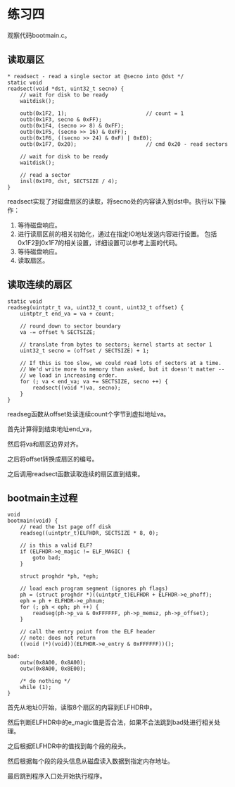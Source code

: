 # 练习四
观察代码bootmain.c。
## 读取扇区
```
* readsect - read a single sector at @secno into @dst */
static void
readsect(void *dst, uint32_t secno) {
    // wait for disk to be ready
    waitdisk();

    outb(0x1F2, 1);                         // count = 1
    outb(0x1F3, secno & 0xFF);
    outb(0x1F4, (secno >> 8) & 0xFF);
    outb(0x1F5, (secno >> 16) & 0xFF);
    outb(0x1F6, ((secno >> 24) & 0xF) | 0xE0);
    outb(0x1F7, 0x20);                      // cmd 0x20 - read sectors

    // wait for disk to be ready
    waitdisk();

    // read a sector
    insl(0x1F0, dst, SECTSIZE / 4);
}

```
readsect实现了对磁盘扇区的读取，将secno处的内容读入到dst中。执行以下操作：
1. 等待磁盘响应。
2. 进行读扇区前的相关初始化，通过在指定IO地址发送内容进行设置。
包括0x1F2到0x1F7的相关设置，详细设置可以参考上面的代码。
3. 等待磁盘响应。
4. 读取扇区。

## 读取连续的扇区
```
static void
readseg(uintptr_t va, uint32_t count, uint32_t offset) {
    uintptr_t end_va = va + count;

    // round down to sector boundary
    va -= offset % SECTSIZE;

    // translate from bytes to sectors; kernel starts at sector 1
    uint32_t secno = (offset / SECTSIZE) + 1;

    // If this is too slow, we could read lots of sectors at a time.
    // We'd write more to memory than asked, but it doesn't matter --
    // we load in increasing order.
    for (; va < end_va; va += SECTSIZE, secno ++) {
        readsect((void *)va, secno);
    }
}
```
readseg函数从offset处读连续count个字节到虚拟地址va。

首先计算得到结束地址end_va，

然后将va和扇区边界对齐。

之后将offset转换成扇区的编号。

之后调用readsect函数读取连续的扇区直到结束。

## bootmain主过程
```
void
bootmain(void) {
    // read the 1st page off disk
    readseg((uintptr_t)ELFHDR, SECTSIZE * 8, 0);

    // is this a valid ELF?
    if (ELFHDR->e_magic != ELF_MAGIC) {
        goto bad;
    }

    struct proghdr *ph, *eph;

    // load each program segment (ignores ph flags)
    ph = (struct proghdr *)((uintptr_t)ELFHDR + ELFHDR->e_phoff);
    eph = ph + ELFHDR->e_phnum;
    for (; ph < eph; ph ++) {
        readseg(ph->p_va & 0xFFFFFF, ph->p_memsz, ph->p_offset);
    }

    // call the entry point from the ELF header
    // note: does not return
    ((void (*)(void))(ELFHDR->e_entry & 0xFFFFFF))();

bad:
    outw(0x8A00, 0x8A00);
    outw(0x8A00, 0x8E00);

    /* do nothing */
    while (1);
}

```
首先从地址0开始，读取8个扇区的内容到ELFHDR中。

然后判断ELFHDR中的e_magic值是否合法，如果不合法跳到bad处进行相关处理。

之后根据ELFHDR中的值找到每个段的段头。

然后根据每个段的段头信息从磁盘读入数据到指定内存地址。

最后跳到程序入口处开始执行程序。
